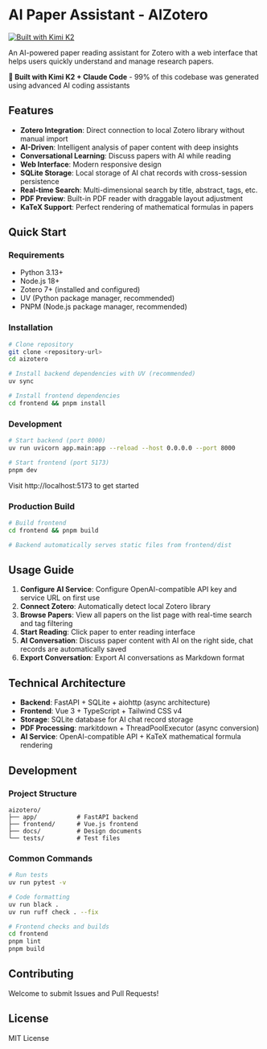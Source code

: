# AI Paper Assistant - AIZotero

[![Built with Kimi K2](https://img.shields.io/badge/Built_with-Kimi_K2-blue)](https://www.kimi.com/)

An AI-powered paper reading assistant for Zotero with a web interface that helps users quickly understand and manage research papers.

**🤖 Built with Kimi K2 + Claude Code** - 99% of this codebase was generated using advanced AI coding assistants

## Features

- **Zotero Integration**: Direct connection to local Zotero library without manual import
- **AI-Driven**: Intelligent analysis of paper content with deep insights
- **Conversational Learning**: Discuss papers with AI while reading
- **Web Interface**: Modern responsive design
- **SQLite Storage**: Local storage of AI chat records with cross-session persistence
- **Real-time Search**: Multi-dimensional search by title, abstract, tags, etc.
- **PDF Preview**: Built-in PDF reader with draggable layout adjustment
- **KaTeX Support**: Perfect rendering of mathematical formulas in papers

## Quick Start

### Requirements

- Python 3.13+
- Node.js 18+
- Zotero 7+ (installed and configured)
- UV (Python package manager, recommended)
- PNPM (Node.js package manager, recommended)

### Installation

```bash
# Clone repository
git clone <repository-url>
cd aizotero

# Install backend dependencies with UV (recommended)
uv sync

# Install frontend dependencies
cd frontend && pnpm install
```

### Development

```bash
# Start backend (port 8000)
uv run uvicorn app.main:app --reload --host 0.0.0.0 --port 8000

# Start frontend (port 5173)
pnpm dev
```

Visit http://localhost:5173 to get started

### Production Build

```bash
# Build frontend
cd frontend && pnpm build

# Backend automatically serves static files from frontend/dist
```

## Usage Guide

1. **Configure AI Service**: Configure OpenAI-compatible API key and service URL on first use
2. **Connect Zotero**: Automatically detect local Zotero library
3. **Browse Papers**: View all papers on the list page with real-time search and tag filtering
4. **Start Reading**: Click paper to enter reading interface
5. **AI Conversation**: Discuss paper content with AI on the right side, chat records are automatically saved
6. **Export Conversation**: Export AI conversations as Markdown format

## Technical Architecture

- **Backend**: FastAPI + SQLite + aiohttp (async architecture)
- **Frontend**: Vue 3 + TypeScript + Tailwind CSS v4
- **Storage**: SQLite database for AI chat record storage
- **PDF Processing**: markitdown + ThreadPoolExecutor (async conversion)
- **AI Service**: OpenAI-compatible API + KaTeX mathematical formula rendering

## Development

### Project Structure

```
aizotero/
├── app/           # FastAPI backend
├── frontend/      # Vue.js frontend
├── docs/          # Design documents
└── tests/         # Test files
```

### Common Commands

```bash
# Run tests
uv run pytest -v

# Code formatting
uv run black .
uv run ruff check . --fix

# Frontend checks and builds
cd frontend
pnpm lint
pnpm build
```

## Contributing

Welcome to submit Issues and Pull Requests!

## License

MIT License
